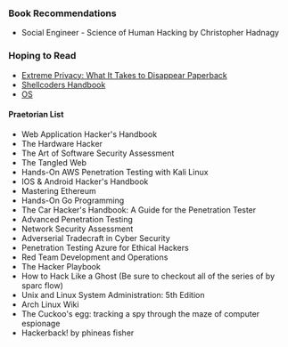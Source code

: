 ### Book Recommendations 
- Social Engineer - Science of Human Hacking by Christopher Hadnagy

### Hoping to Read
- [Extreme Privacy: What It Takes to Disappear Paperback](https://www.amazon.com/dp/B09W78GW2T?&linkCode=sl1&tag=inteltechniques-20&linkId=9e78c6578e77c4138da6f968157c05c0&language=en_US&ref_=as_li_ss_tl)
- [Shellcoders Handbook](https://www.amazon.com/Shellcoders-Handbook-Discovering-Exploiting-Security/dp/047008023X)
- [OS](https://pages.cs.wisc.edu/~remzi/OSTEP/)
#### Praetorian List 
- Web Application Hacker's Handbook
- The Hardware Hacker
- The Art of Software Security Assessment 
- The Tangled Web 
- Hands-On AWS Penetration Testing with Kali Linux
- IOS & Android Hacker's Handbook 
- Mastering Ethereum 
- Hands-On Go Programming
- The Car Hacker's Handbook: A Guide for the Penetration Tester
- Advanced Penetration Testing
- Network Security Assessment 
- Adverserial Tradecraft in Cyber Security
- Penetration Testing Azure for Ethical Hackers
- Red Team Development and Operations
- The Hacker Playbook
- How to Hack Like a Ghost (Be sure to checkout all of the series of by sparc flow)
- Unix and Linux System Administration: 5th Edition
- Arch Linux Wiki
- The Cuckoo's egg: tracking a spy through the maze of computer espionage
- Hackerback! by phineas fisher


